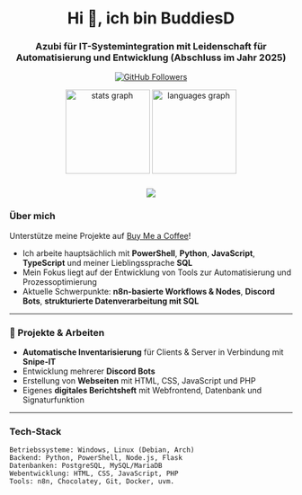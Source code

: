 <h1 align="center">Hi 👋, ich bin BuddiesD</h1>
<h3 align="center">Azubi für IT-Systemintegration mit Leidenschaft für Automatisierung und Entwicklung (Abschluss im Jahr 2025)</h3>

<p align="center">
  <a href="https://github.com/BuddiesD"><img src="https://img.shields.io/github/followers/BuddiesD?label=GitHub%20Followers&style=social" alt="GitHub Followers"></a>
</p>
<div align="center">
  <img src="https://github-readme-stats.vercel.app/api?username=BuddiesD&hide_title=false&hide_rank=false&show_icons=true&include_all_commits=true&count_private=true&disable_animations=false&theme=dracula&locale=en&hide_border=false&order=1" height="150" alt="stats graph"  />
  <img src="https://github-readme-stats.vercel.app/api/top-langs?username=BuddiesD&locale=en&hide_title=false&layout=compact&card_width=320&langs_count=5&theme=dracula&hide_border=false&order=2" height="150" alt="languages graph"  />
</div>

###

<div align="center">
  <img src="https://visitor-badge.laobi.icu/badge?page_id=BuddiesD.BuddiesD&"  />
</div>

### Über mich
Unterstütze meine Projekte auf [Buy Me a Coffee](https://buymeacoffee.com/buddiesdev)!
- Ich arbeite hauptsächlich mit **PowerShell**, **Python**, **JavaScript**, **TypeScript** und meiner Lieblingssprache **SQL**
- Mein Fokus liegt auf der Entwicklung von Tools zur Automatisierung und Prozessoptimierung
- Aktuelle Schwerpunkte: **n8n-basierte Workflows & Nodes**, **Discord Bots**, **strukturierte Datenverarbeitung mit SQL**

---

### 📂 Projekte & Arbeiten

- **Automatische Inventarisierung** für Clients & Server in Verbindung mit **Snipe-IT**
- Entwicklung mehrerer **Discord Bots**
- Erstellung von **Webseiten** mit HTML, CSS, JavaScript und PHP
- Eigenes **digitales Berichtsheft** mit Webfrontend, Datenbank und Signaturfunktion

---

### Tech-Stack

```text
Betriebssysteme: Windows, Linux (Debian, Arch)
Backend: Python, PowerShell, Node.js, Flask
Datenbanken: PostgreSQL, MySQL/MariaDB
Webentwicklung: HTML, CSS, JavaScript, PHP
Tools: n8n, Chocolatey, Git, Docker, uvm.
